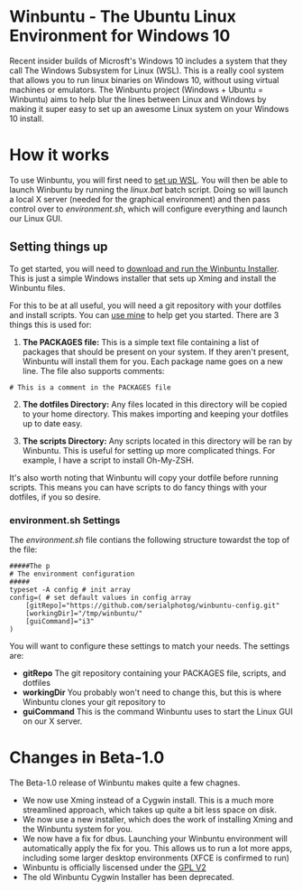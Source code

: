 # Winbuntu - The Ubuntu Linux Environment for Windows 10

Recent insider builds of Microsft's Windows 10 includes a system that they call The Windows Subsystem for Linux (WSL). This is a really cool system that allows you to run linux binaries on Windows 10, without using virtual machines or emulators. The Winbuntu project (Windows + Ubuntu = Winbuntu) aims to help blur the lines between Linux and Windows by making it super easy to set up an awesome Linux system on your Windows 10 install.

# How it works

To use Winbuntu, you will first need to [set up WSL](http://www.howtogeek.com/249966/how-to-install-and-use-the-linux-bash-shell-on-windows-10/). You will then be able to launch Winbuntu by running the *linux.bat* batch script. Doing so will launch a local X server (needed for the graphical environment) and then pass control over to *environment.sh*, which will configure everything and launch our Linux GUI.

## Setting things up

To get started, you will need to [download and run the Winbuntu Installer](http://www.hackeradam17.com/download-winbuntu/). This is just a simple Windows installer that sets up Xming and install the Winbuntu files.

For this to be at all useful, you will need a git repository with your dotfiles and install scripts. You can [use mine](https://github.com/serialphotog/winbuntu-config) to help get you started. There are 3 things this is used for:

1. **The PACKAGES file:** This is a simple text file containing a list of packages that should be present on your system. If they aren't present, Winbuntu will install them for you. Each package name goes on a new line. The file also supports comments:
```
# This is a comment in the PACKAGES file
```

2. **The dotfiles Directory:** Any files located in this directory will be copied to your home directory. This makes importing and keeping your dotfiles up to date easy.

3. **The scripts Directory:** Any scripts located in this directory will be ran by Winbuntu. This is useful for setting up more complicated things. For example, I have a script to install Oh-My-ZSH.

It's also worth noting that Winbuntu will copy your dotfile before running scripts. This means you can have scripts to do fancy things with your dotfiles, if you so desire.

### environment.sh Settings

The *environment.sh* file contians the following structure towardst the top of the file:
```
#####The p
# The environment configuration
#####
typeset -A config # init array
config=( # set default values in config array
    [gitRepo]="https://github.com/serialphotog/winbuntu-config.git"
    [workingDir]="/tmp/winbuntu/"
    [guiCommand]="i3"
)
```

You will want to configure these settings to match your needs. The settings are:

* **gitRepo** The git repository containing your PACKAGES file, scripts, and dotfiles
* **workingDir** You probably won't need to change this, but this is where Winbuntu clones your git repository to
* **guiCommand** This is the command Winbuntu uses to start the Linux GUI on our X server.

# Changes in Beta-1.0

The Beta-1.0 release of Winbuntu makes quite a few chagnes. 

* We now use Xming instead of a Cygwin install. This is a much more streamlined approach, which takes up quite a bit less space on disk.
* We now use a new installer, which does the work of installing Xming and the Winbuntu system for you.
* We now have a fix for dbus. Launching your Winbuntu environment will automatically apply the fix for you. This allows us to run a lot more apps, including some larger desktop environments (XFCE is confirmed to run)
* Winbuntu is officially liscensed under the [GPL V2](https://www.gnu.org/licenses/old-licenses/gpl-2.0.en.html)
* The old Winbuntu Cygwin Installer has been deprecated.
